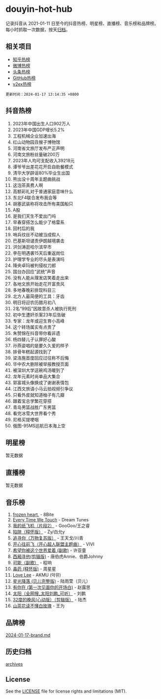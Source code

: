 # douyin-hot-hub

记录抖音从 2021-01-11 日至今的抖音热榜、明星榜、直播榜、音乐榜和品牌榜。每小时抓取一次数据，按天[归档](archives)。

## 相关项目

- [知乎热榜](https://github.com/lonnyzhang423/zhihu-hot-hub)
- [微博热榜](https://github.com/lonnyzhang423/weibo-hot-hub)
- [头条热榜](https://github.com/lonnyzhang423/toutiao-hot-hub)
- [GitHub热榜](https://github.com/lonnyzhang423/github-hot-hub)
- [v2ex热榜](https://github.com/lonnyzhang423/v2ex-hot-hub)


`更新时间：2024-01-17 13:14:35 +0800`

## 抖音热榜

1. 2023年中国出生人口902万人
1. 2023年中国GDP增长5.2%
1. 工程机械企业加速出海
1. 红山动物园丑猴子博物馆
1. 河南省文旅厅发布严正声明
1. 河南文旅粉丝量破200万
1. 2023年人均可支配收入39218元
1. 谭爷爷出差花花开启自助餐模式
1. 清华大学辟谣80%毕业生出国
1. 熊出没十周年主题曲挑战
1. 这泡茶真费人啊
1. 高额彩礼对于普通家庭意味什么
1. 东北F4联合发布我会等
1. 胡塞武装称将攻击所有美国船只
1. A股
1. 是我们天生不爱出门吗
1. 早春穿搭怎么能少了格雷系
1. 回村后的我
1. 哨兵纹丝不动被当成假人
1. 巴基斯坦谴责伊朗越境袭击
1. 洪剑涛逛哈尔滨早市
1. 李在明遇袭15天后重返岗位
1. 护理学专业的尽头是表演吗
1. 降央卓玛被判侵权刀郎
1. 国台办回应“武统”声音
1. 没有人能从理发店笑着走出来
1. 各地文旅开始走花开富贵风
1. 多地春晚彩排现科目三
1. 北方人最简便的工具：牙齿
1. 明日将迎农历腊月初八
1. 2名“99后”因故意杀人被执行死刑
1. 初中生遭奸杀案23年后告破
1. 专家：龙年或迎生育小高峰
1. 这个转场属实有点贵了
1. 朱赞锦在抖音带你看非遗
1. 杨四替儿子认罪好心酸
1. 孙燕姿唱的是要久久爱的样子
1. 排骨年糕起源找到了
1. 梁洛施首度回应过往称不后悔
1. 华中农大删除被举报教授页面
1. 被深圳大学这碗鸡汤暖到了
1. 龙年元素时尚单品大集合
1. 郭富城头像换成了谢谢表情包
1. 江西文旅请小马云拍视频引争议
1. 只看外皮就知道柚子有几瓣
1. 跟着宝总学繁花穿搭
1. 青岛男篮战胜广东男篮
1. 看完冰雪大世界看个秀
1. 尼格买提哽咽
1. 俄图-95MS巡航日本海上空

## 明星榜

暂无数据

## 直播榜

暂无数据

## 音乐榜

1. [frozen heart.](https://sf86-cdn-tos.douyinstatic.com/obj/tos-cn-ve-2774/oIIWJfyjIACZA9zQMtnJ6hQQhFC4vhCupoRBsO) - 8Bite
1. [Every Time We Touch](https://sf6-cdn-tos.douyinstatic.com/obj/tos-cn-ve-2774/ogN6lUKQeBBfEVhIOMikG1CcJjugxk1tztZyhP) - Dream Tunes
1. [我的纸飞机（片段2）](https://sf3-cdn-tos.douyinstatic.com/obj/tos-cn-ve-2774/oM2ZrKcg2CD5AeRB2gkeXOFB1IxAGJdZPazYHf) - GooGoo/王之睿
1. [陷阱（释怀版）](https://sf86-cdn-tos.douyinstatic.com/obj/tos-cn-ve-2774/oE8C21LeZrzKLDFfQYgMzx4GAIHageG5IzayY7) - Zy/白允y
1. [追寻你（万物复苏版）](https://sf6-cdn-tos.douyinstatic.com/obj/tos-cn-ve-2774/oYeAZJsbjIDit9APmBg8u6uDUQnHmoCf3gbo74) - 王天戈/川青
1. [开心往前飞（开心超人联盟主题曲）](https://sf86-cdn-tos.douyinstatic.com/obj/tos-cn-ve-2774/9d8fb7c82cf1421fb93a9fe925275e0a) - VIVI
1. [希望你被这个世界爱着 (副歌)](https://sf6-cdn-tos.douyinstatic.com/obj/tos-cn-ve-2774/oUHCmWQfZlE3QQBKBeD8rCFLpJzPgCpImhsxMt) - 许亚童
1. [西厢寻他(剪辑版)](https://sf86-cdn-tos.douyinstatic.com/obj/tos-cn-ve-2774/oUsAVfAQKlRNxEv5qxvIB8o5qmIWUcXbzJKJhw) - 唐伯虎Annie、伯爵Johnny
1. [可能（副歌）](https://sf3-cdn-tos.douyinstatic.com/obj/tos-cn-ve-2774/cde1731888894259b333569393c2fb51) - 程响
1. [毒药 (释怀版)](https://sf86-cdn-tos.douyinstatic.com/obj/tos-cn-ve-2774/oYILMEAzspdZBIzy4frJNB8ZHPHWAhiwowd4Ad) - 周星星
1. [Love Lee](https://sf6-cdn-tos.douyinstatic.com/obj/tos-cn-ve-2774/o05GbkJGbCBTdDnMtB0fwOYgkeZp23vrWQDQBS) - AKMU (악뮤)
1. [星光降落 (贝儿完整版)](https://sf6-cdn-tos.douyinstatic.com/obj/tos-cn-ve-2774/okwB9hAwyAtsFFkFBzAX1hOOfQuIoMNs0W2Mwr) - 陆雨萱（贝儿）
1. [有你在 (第一次见面你的开场白)](https://sf3-cdn-tos.douyinstatic.com/obj/tos-cn-ve-2774/oAthrQ3ClJBfI57uBoFEgNDYtNCZ0TSYQQfxQ0) - 赵露思
1. [太阳（全网搜_太阳刘鹏_可听）](https://sf86-cdn-tos.douyinstatic.com/obj/tos-cn-ve-2774/ogWbyIQnlBFImVbeDocRdCIYtBHlbJXgfZMvgz) - 刘鹏
1. [32度的晚风(心动版）（剪辑版）](https://sf6-cdn-tos.douyinstatic.com/obj/tos-cn-ve-2774/owNyabsyWdzUulxhoJfK8IBXgp0UMQAHpvGh2B) - 陆杰
1. [山茶花读不懂白玫瑰](https://sf86-cdn-tos.douyinstatic.com/obj/tos-cn-ve-2774/osfn8B7DktrRHEPJgPCfDbw7QDQEkwC16BxZg9) - 王为

## 品牌榜

[2024-01-17-brand.md](archives/2024-01-17-brand.md)

## 历史归档

[archives](archives)

## License

See the [LICENSE](LICENSE) file for license rights and limitations (MIT).
